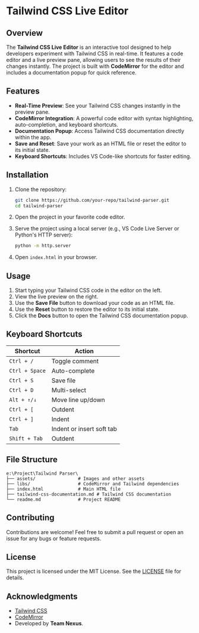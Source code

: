# Tailwind CSS Live Editor

## Overview

The **Tailwind CSS Live Editor** is an interactive tool designed to help developers experiment with Tailwind CSS in real-time. It features a code editor and a live preview pane, allowing users to see the results of their changes instantly. The project is built with **CodeMirror** for the editor and includes a documentation popup for quick reference.

## Features

- **Real-Time Preview**: See your Tailwind CSS changes instantly in the preview pane.
- **CodeMirror Integration**: A powerful code editor with syntax highlighting, auto-completion, and keyboard shortcuts.
- **Documentation Popup**: Access Tailwind CSS documentation directly within the app.
- **Save and Reset**: Save your work as an HTML file or reset the editor to its initial state.
- **Keyboard Shortcuts**: Includes VS Code-like shortcuts for faster editing.

## Installation

1. Clone the repository:
   ```bash
   git clone https://github.com/your-repo/tailwind-parser.git
   cd tailwind-parser
   ```

2. Open the project in your favorite code editor.

3. Serve the project using a local server (e.g., VS Code Live Server or Python's HTTP server):
   ```bash
   python -m http.server
   ```

4. Open `index.html` in your browser.

## Usage

1. Start typing your Tailwind CSS code in the editor on the left.
2. View the live preview on the right.
3. Use the **Save File** button to download your code as an HTML file.
4. Use the **Reset** button to restore the editor to its initial state.
5. Click the **Docs** button to open the Tailwind CSS documentation popup.

## Keyboard Shortcuts

| Shortcut       | Action                     |
|----------------|----------------------------|
| `Ctrl + /`     | Toggle comment             |
| `Ctrl + Space` | Auto-complete              |
| `Ctrl + S`     | Save file                  |
| `Ctrl + D`     | Multi-select               |
| `Alt + ↑/↓`    | Move line up/down          |
| `Ctrl + [`     | Outdent                    |
| `Ctrl + ]`     | Indent                     |
| `Tab`          | Indent or insert soft tab  |
| `Shift + Tab`  | Outdent                    |

## File Structure

```
e:\Project\Tailwind Parser\
├── assets/                # Images and other assets
├── libs/                  # CodeMirror and Tailwind dependencies
├── index.html             # Main HTML file
├── tailwind-css-documentation.md # Tailwind CSS documentation
└── readme.md              # Project README
```

## Contributing

Contributions are welcome! Feel free to submit a pull request or open an issue for any bugs or feature requests.

## License

This project is licensed under the MIT License. See the [LICENSE](LICENSE) file for details.

## Acknowledgments

- [Tailwind CSS](https://tailwindcss.com/)
- [CodeMirror](https://codemirror.net/)
- Developed by **Team Nexus**.
